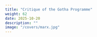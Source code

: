 ```yaml
---
title: "Critique of the Gotha Programme"
weight: 62
date: 2025-10-20
description: ""
image: "/covers/marx.jpg"
---
```

